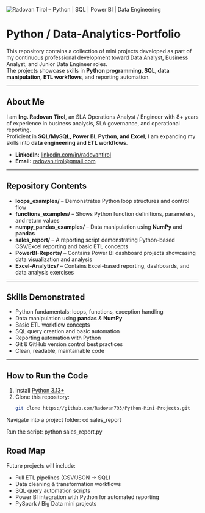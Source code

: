 ![Radovan Tirol – Python | SQL | Power BI | Data Engineering](banner.png)

# Python / Data-Analytics-Portfolio

This repository contains a collection of mini projects developed as part of my continuous professional development toward Data Analyst, Business Analyst, and Junior Data Engineer roles.  
The projects showcase skills in **Python programming, SQL, data manipulation, ETL workflows**, and reporting automation.

---

## About Me
I am **Ing. Radovan Tirol**, an SLA Operations Analyst / Engineer with 8+ years of experience in business analysis, SLA governance, and operational reporting.  
Proficient in **SQL/MySQL, Power BI, Python, and Excel**, I am expanding my skills into **data engineering and ETL workflows**.

- **LinkedIn:** [linkedin.com/in/radovantirol](https://www.linkedin.com/in/radovantirol/)  
- **Email:** radovan.tirol@gmail.com  

---

## Repository Contents

- **loops_examples/** – Demonstrates Python loop structures and control flow  
- **functions_examples/** – Shows Python function definitions, parameters, and return values  
- **numpy_pandas_examples/** – Data manipulation using **NumPy** and **pandas**  
- **sales_report/** – A reporting script demonstrating Python-based CSV/Excel reporting and basic ETL concepts
- **PowerBI-Reports/** – Contains Power BI dashboard projects showcasing data visualization and analysis
- **Excel-Analytics/** – Contains Excel-based reporting, dashboards, and data analysis exercises

---

## Skills Demonstrated

- Python fundamentals: loops, functions, exception handling  
- Data manipulation using **pandas** & **NumPy**  
- Basic ETL workflow concepts  
- SQL query creation and basic automation  
- Reporting automation with Python  
- Git & GitHub version control best practices  
- Clean, readable, maintainable code

---

## How to Run the Code

1. Install [Python 3.13+](https://www.python.org/downloads/)  
2. Clone this repository:
   ```bash
   git clone https://github.com/Radovan793/Python-Mini-Projects.git


Navigate into a project folder:
   cd sales_report

Run the script:
   python sales_report.py
   

## Road Map
Future projects will include:

- Full ETL pipelines (CSV/JSON → SQL)
- Data cleaning & transformation workflows
- SQL query automation scripts
- Power BI integration with Python for automated reporting
- PySpark / Big Data mini projects
